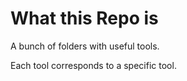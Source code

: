 # What this Repo is
A bunch of folders with useful tools.

Each tool corresponds to a specific tool.

